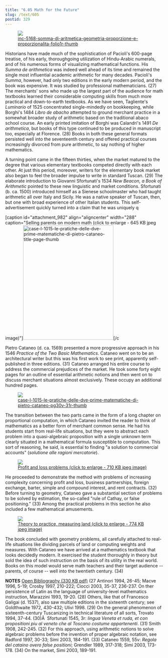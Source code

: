 ```yaml
---
title: "6.05 Math for the Future"
slug: /text/605
postid: 329
---
```

<figure class="mkdn-figure">
    <a href="/images_full/6.00_Chapter_Six/Inc.-5168,-Somma-di-aritmetica,-geometria,-proporzione-e-proporzionalita,-folio.1r.jpg" class="mkdn-image-link">
    <img class="mkdn-image" src="/images_full/6.00_Chapter_Six/Inc.-5168,-Somma-di-aritmetica,-geometria,-proporzione-e-proporzionalita,-folio.1r.jpg" />
    <figcaption class="mkdn-figcaption">inc-5168-somma-di-aritmetica-geometria-proporzione-e-proporzionalita-folio1r-thumb</figcaption>
    </a>
</figure>

Historians have made much of the sophistication of Pacioli's 600-page treatise, of his early, thoroughgoing utilization of Hindu-Arabic numerals, and of his numerous forms of visualizing mathematical functions. His <em>Summa de arithmetica</em> was indeed well ahead of its time and remained the single most influential academic arithmetic for many decades. Pacioli's <em>Summa</em>, however, had only two editions in the early modern period, and the book was expensive. It was studied by professional mathematicians. (27) The merchants' sons who made up the largest part of the audience for math textbooks learned their considerable computing skills from much more practical and down-to-earth textbooks. As we have seen, Tagliente's <em>Luminario</em> of 1525 concentrated single-mindedly on bookkeeping, while Borghi's 1484 <em>Libro de abacho</em> attempted to ground merchant practice in a somewhat broader study of arithmetic based on the traditional abaco school course. An early printed imitation of Borghi was Calandri's 1491 <em>De arithmetica</em>, but books of this type continued to be produced in manuscript too, especially at Florence. (28) Books in both these general formats persisted well into the seventeenth century and offered practical courses increasingly divorced from pure arithmetic, to say nothing of higher mathematics.

A turning point came in the fifteen thirties, when the market matured to the degree that various elementary textbooks competed directly with each other. At just this period, moreover, writers for the elementary book market also began to feel the broader impulse to write in standard Tuscan. (29) The elaborate introduction to Giovanni Sfortunati's 1534 <em>New Beacon, a Book of Arithmetic</em> pointed to these new linguistic and market conditions. Sfortunati (b. ca. 1500) introduced himself as a Sienese schoolmaster who had taught arithmetic all over Italy and Sicily. He was a native speaker of Tuscan, then, but one with broad experience of other Italian students. This self-advertisement quickly turned into a claim that he was uniquely q

[caption id="attachment_982" align="aligncenter" width="288" caption="Selling parents on modern math (click to enlarge - 645 KB jpeg image)"]<a rel="pop-up" href="http://www.humanismforsale.org/textimages_full/6.00_Chapter_Six/Case-L-10.15,-Le-pratiche-delle-dve-prime-matematiche,-di-Pietro-Cataneo,-title-page.jpg"><img class="size-full wp-image-982" title="case-l-1015-le-pratiche-delle-dve-prime-matematiche-di-pietro-cataneo-title-page-thumb" src="http://www.humanismforsale.org/text/wp-content/uploads/2008/09/case-l-1015-le-pratiche-delle-dve-prime-matematiche-di-pietro-cataneo-title-page-thumb.jpg" alt="case-l-1015-le-pratiche-delle-dve-prime-matematiche-di-pietro-cataneo-title-page-thumb" width="288" height="364" /></a>[/c

Pietro Cataneo (d. ca. 1569) presented a more progressive approach in his 1546 <em>Practice of the Two Basic Mathematics</em>. Cataneo went on to be an architectural writer but this was his first work to see print, apparently self-published in three editions. (31) Cataneo arranged his entire course to address the commercial prejudices of the market. He took some forty eight pages for an outline of essential arithmetic notions and then went on to discuss merchant situations almost exclusively. These occupy an additional hundred pages.

<figure class="mkdn-figure">
    <a href="/images_full/6.00_Chapter_Six/Case-L-10.15,-Le-pratiche-delle-dve-prime-matematiche,-di-Pietro-Cataneo,-pg.30v-31r.jpg" class="mkdn-image-link">
    <img class="mkdn-image" src="/images_full/6.00_Chapter_Six/Case-L-10.15,-Le-pratiche-delle-dve-prime-matematiche,-di-Pietro-Cataneo,-pg.30v-31r.jpg" />
    <figcaption class="mkdn-figcaption">case-l-1015-le-pratiche-delle-dve-prime-matematiche-di-pietro-cataneo-pg30v-31r-thumb</figcaption>
    </a>
</figure>

The transition between the two parts came in the form of a long chapter on proportional computation, in which Cataneo invited the reader to think of mathematics as a better form of merchant common sense. He had his students start from real-life situations, but they were to abstract each problem into a quasi-algebraic proposition with a single unknown term clearly situated in a mathematical formula susceptible to computation. This sort of reasoning, he said, is essential to finding "a solution to commercial accounts" (<em>solutione alle ragioni mercatorie</em>).
<p style="text-align: center;"></p>


<figure class="mkdn-figure">
    <a href="/images_full//6.00_Chapter_Six/HFS_008.05.jpg" class="mkdn-image-link">
    <img class="mkdn-image" src="/images_full//6.00_Chapter_Six/HFS_008.05.jpg" />
    <figcaption class="mkdn-figcaption">Profit and loss problems (click to enlarge - 710 KB jpeg image)</figcaption>
    </a>
</figure>

He proceeded to demonstrate the method with problems of increasing complexity concerning profit and loss, business partnerships, foreign exchange, barter, simple and compound interest, and rent contracts. (32) Before turning to geometry, Cataneo gave a substantial section of problems to be solved by estimation, the so-called "rule of Cathay, or false positioning." (33) Among the practical problems in this section he also included a few mathematical amusements.
<p style="text-align: center;"></p>


<figure class="mkdn-figure">
    <a href="/images_full//6.00_Chapter_Six/HFS_008.07.jpg" class="mkdn-image-link">
    <img class="mkdn-image" src="/images_full//6.00_Chapter_Six/HFS_008.07.jpg" />
    <figcaption class="mkdn-figcaption">Theory to practice, measuring land (click to enlarge - 774 KB jpeg image)</figcaption>
    </a>
</figure>

The book concluded with geometry problems, all carefully attached to real-life situations like dividing parcels of land or computing weights and measures. With Cataneo we have arrived at a mathematics textbook that looks decidedly modern. It exercised the student thoroughly in theory but sold the idea of such instruction on the basis of its utility in the real world. Books on this model would serve math teachers and their target audience -- parents, of course -- well into the twentieth century. (34)

<strong>NOTES</strong>
<a href="http://www.humanismforsale.org/bibliography.pdf" target="new">Open Bibliography (330 KB pdf)</a>
(27 Antinori 1994, 26-45; Macve 1996, 5-19; Crosby 1997, 210-222; Ciocci 2003, 35-37, 236-237. On ther persistence of Latin as the language of university-level mathematics instruction, Marazzini 1993, 19-20.
(28) Others, like that of Francesco Galigai (d. 1537), also saw multiple editions in the sixteenth century; see Goldthwaite 1972, 430-432; Ulivi 1998.
(29) On the general phenomenon of sixteenth-century Tuscanizing in technical literature of all sorts, Trovato 1994, 37-44.
(30)Â  Sfortunati 1545, 3r: <em>lingua Veneta et ruda, et con propositioni piu al veneto che al Toscano costume appartenenti</em>.
(31) Smith 1908, 242-245.
(32) For this approach, using arithmetic notions to solve algebraic problems before the invention of proper algebraic notation, see Radford 1997, 30-33; Simi 2003, 184-191.
(33) Cataneo 1559, 55v: <em>Regola del cataino overo false positioni</em>; Grendler 1989, 317-318; Simi 2003, 173-178.
(34) On the market, Simi 2003, 189-191.
